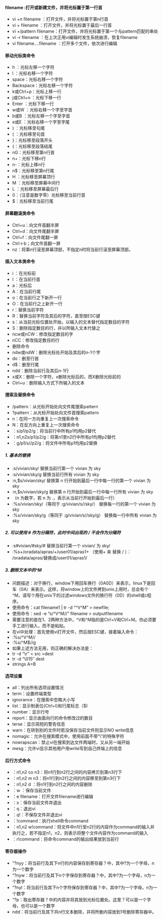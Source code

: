 #### filename :打开或新建文件，并将光标置于第一行首
 - vi +n filename ：打开文件，并将光标置于第n行首
 - vi + filename ：打开文件，并将光标置于最后一行首
 - vi +/pattern filename：打开文件，并将光标置于第一个与pattern匹配的串处
 - vi -r filename ：在上次正用vi编辑时发生系统崩溃，恢复filename
 - vi filename….filename ：打开多个文件，依次进行编辑
#### 移动光标类命令
 - h ：光标左移一个字符
 - l ：光标右移一个字符
 - space：光标右移一个字符
 - Backspace：光标左移一个字符
 - k或Ctrl+p：光标上移一行
 - j或Ctrl+n ：光标下移一行
 - Enter ：光标下移一行
 - w或W ：光标右移一个字至字首
 - b或B ：光标左移一个字至字首
 - e或E ：光标右移一个字至字尾
 - ) ：光标移至句尾
 - ( ：光标移至句首
 - }：光标移至段落开头
 - {：光标移至段落结尾
 - nG：光标移至第n行首
 - n+：光标下移n行
 - n-：光标上移n行
 - n$：光标移至第n行尾
 - H ：光标移至屏幕顶行
 - M ：光标移至屏幕中间行
 - L ：光标移至屏幕最后行
 - 0：（注意是数字零）光标移至当前行首
 - $：光标移至当前行尾
 #### 屏幕翻滚类命令
 - Ctrl+u：向文件首翻半屏
 - Ctrl+d：向文件尾翻半屏
 - Ctrl+f：向文件尾翻一屏
 - Ctrl＋b；向文件首翻一屏
 - nz：将第n行滚至屏幕顶部，不指定n时将当前行滚至屏幕顶部。
 #### 插入文本类命令
 - i ：在光标前
 - I ：在当前行首
 - a：光标后
 - A：在当前行尾
 - o：在当前行之下新开一行
 - O：在当前行之上新开一行
 - r：替换当前字符
 - R：替换当前字符及其后的字符，直至按ESC键
 - s：从当前光标位置处开始，以输入的文本替代指定数目的字符
 - S：删除指定数目的行，并以所输入文本代替之
 - ncw或nCW：修改指定数目的字
 - nCC：修改指定数目的行
 - 删除命令
 - ndw或ndW：删除光标处开始及其后的n-1个字
 - do：删至行首
 - d$：删至行尾
 - ndd：删除当前行及其后n-1行
 - x或X：删除一个字符，x删除光标后的，而X删除光标前的
 - Ctrl+u：删除输入方式下所输入的文本
 #### 搜索及替换命令
 - /pattern：从光标开始处向文件尾搜索pattern
 - ?pattern：从光标开始处向文件首搜索pattern
 - n：在同一方向重复上一次搜索命令
 - N：在反方向上重复上一次搜索命令
 - ：s/p1/p2/g：将当前行中所有p1均用p2替代
 - ：n1,n2s/p1/p2/g：将第n1至n2行中所有p1均用p2替代
 - ：g/p1/s//p2/g：将文件中所有p1均用p2替换
 ##### 1. 基本的替换 
 - :s/vivian/sky/ 替换当前行第一个 vivian 为 sky 
 - :s/vivian/sky/g 替换当前行所有 vivian 为 sky 
 - :n,$s/vivian/sky/ 替换第 n 行开始到最后一行中每一行的第一个 vivian 为 sky 
 - :n,$s/vivian/sky/g 替换第 n 行开始到最后一行中每一行所有 vivian 为 sky 
 - （n 为数字，若 n 为 .，表示从当前行开始到最后一行） 
 - :%s/vivian/sky/（等同于 :g/vivian/s//sky/） 替换每一行的第一个 vivian 为 sky 
 - :%s/vivian/sky/g（等同于 :g/vivian/s//sky/g） 替换每一行中所有 vivian 为 sky 
 ##### 2. 可以使用 # 作为分隔符，此时中间出现的 / 不会作为分隔符 
 - :s#vivian/#sky/# 替换当前行第一个 vivian/ 为 sky/ 
 - :%s+/oradata/apras/+/user01/apras1+ （使用+ 来 替换 / ）： /oradata/apras/替换成/user01/apras1/ 
##### 3. 删除文本中的^M 
 - 问题描述：对于换行，window下用回车换行（0A0D）来表示，linux下是回车（0A）来表示。这样，将window上的文件拷到unix上用时，总会有个^M，请写个用在unix下的过滤windows文件的换行符（0D）的shell或c程序。 
 - 使用命令：cat filename1 | tr -d “^V^M” > newfile; 
 - 使用命令：sed -e “s/^V^M//” filename > outputfilename 
 - 需要注意的是在1、2两种方法中，^V和^M指的是Ctrl+V和Ctrl+M。你必须要手工进行输入，而不是粘贴。 
 - 在vi中处理：首先使用vi打开文件，然后按ESC键，接着输入命令： 
 - :%s/^V^M// 
 - :%s/^M$//g 
 - 如果上述方法无用，则正确的解决办法是： 
 - tr -d “\r” < src >dest 
 - tr -d “\015″ dest 
 - strings A>B 
#### 选项设置
 - all：列出所有选项设置情况
 - term：设置终端类型
 - ignorance：在搜索中忽略大小写
 - list：显示制表位(Ctrl+I)和行尾标志（$)
 - number：显示行号
 - report：显示由面向行的命令修改过的数目
 - terse：显示简短的警告信息
 - warn：在转到别的文件时若没保存当前文件则显示NO write信息
 - nomagic：允许在搜索模式中，使用前面不带“\”的特殊字符
 - nowrapscan：禁止vi在搜索到达文件两端时，又从另一端开始
 - mesg：允许vi显示其他用户用write写到自己终端上的信息
#### 后行方式命令
 - ：n1,n2 co n3：将n1行到n2行之间的内容拷贝到第n3行下
 - ：n1,n2 m n3：将n1行到n2行之间的内容移至到第n3行下
 - ：n1,n2 d ：将n1行到n2行之间的内容删除
 - ：w ：保存当前文件
 - ：e filename：打开文件filename进行编辑
 - ：x：保存当前文件并退出
 - ：q：退出vi
 - ：q!：不保存文件并退出vi
 - ：!command：执行shell命令command
 - ：n1,n2 w!command：将文件中n1行至n2行的内容作为command的输入并执行之，若不指定n1，n2，则表示将整个文件内容作为command的输入
 - ：r!command：将命令command的输出结果放到当前行
#### 寄存器操作
 - “?nyy：将当前行及其下n行的内容保存到寄存器？中，其中?为一个字母，n为一个数字
 - “?nyw：将当前行及其下n个字保存到寄存器？中，其中?为一个字母，n为一个数字
 - “?nyl：将当前行及其下n个字符保存到寄存器？中，其中?为一个字母，n为一个数字
 - “?p：取出寄存器？中的内容并将其放到光标位置处。这里？可以是一个字母，也可以是一个数字
 - ndd：将当前行及其下共n行文本删除，并将所删内容放到1号删除寄存器中。
